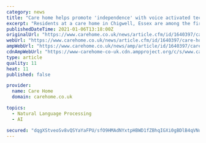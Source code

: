 ```yaml
---
category: news
title: "Care home helps promote 'independence' with voice activated technology to connect with loved ones"
excerpt: "Residents at a care home in Chigwell, Essex are among the first in the UK to receive free Google Nest smart speakers, which enable residents to make voice recognition calls to connect with friends and family."
publishedDateTime: 2021-01-06T13:18:00Z
originalUrl: "https://www.carehome.co.uk/news/article.cfm/id/1640397/care-home-helps-promote-independence-with-voice-activated-technology"
webUrl: "https://www.carehome.co.uk/news/article.cfm/id/1640397/care-home-helps-promote-independence-with-voice-activated-technology"
ampWebUrl: "https://www.carehome.co.uk/news/amp/article/id/1640397/care-home-helps-promote-independence-with-voice-activated-technology"
cdnAmpWebUrl: "https://www-carehome-co-uk.cdn.ampproject.org/c/s/www.carehome.co.uk/news/amp/article/id/1640397/care-home-helps-promote-independence-with-voice-activated-technology"
type: article
quality: 11
heat: 11
published: false

provider:
  name: Care Home
  domain: carehome.co.uk

topics:
  - Natural Language Processing
  - AI

secured: "dqgXStveoSv8vQSYaYaFPU/sfO9HMAdNYxtpHBWD1fZBhqIGXi0gBDlB4qVNukuNrET5FHrRfSzp44OVZJ6NLYEmazUetLrs79GKFhRYdeiltKlllVJx7snfxZsF7k0KVlzZ4z56jvBkTZEAm4TGKLbZsOu9v90FW/zZUQgktdFT636DaiMGgKweEyT2d/E8E7JZMBnqGaPerS/IIIlAWjkRnghKnPDmrsDY62Ez2tPiEPoZmgB2yYm9nDRkcv+NuBzXayCcBew2r/3GHf0q+tytWdVdFqJL1t+BSHwntGYLiA9x+OvoBdryk/fpRmjtHmkWACbrqYoVHLQ0Atunqkz4TbRDn/bvZRH9kzMab9M=;X0p11eBYRniWxL3IkW151g=="
---
```


